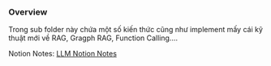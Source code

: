 ### Overview

 Trong sub folder này chứa một số kiến thức cũng như implement mấy cái kỹ thuật mới về RAG, Gragph RAG, Function Calling....

Notion Notes: [LLM Notion Notes](https://accurate-bandana-6b0.notion.site/M-t-s-concept-trong-GenAI-14bb29d8ebb18047823df72029e40bec)

